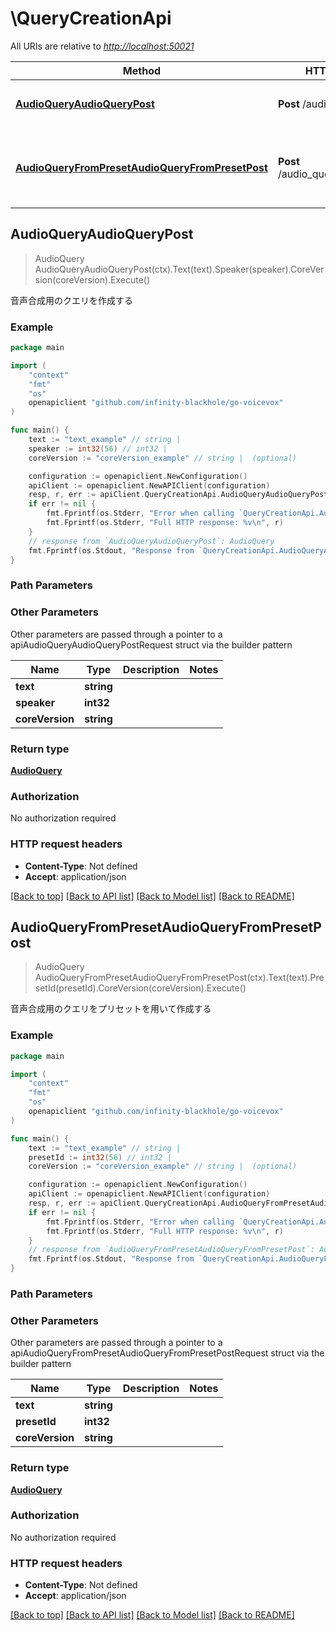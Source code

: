 # \QueryCreationApi

All URIs are relative to *<http://localhost:50021>*

Method | HTTP request | Description
------------- | ------------- | -------------
[**AudioQueryAudioQueryPost**](QueryCreationApi.md#AudioQueryAudioQueryPost) | **Post** /audio_query | 音声合成用のクエリを作成する
[**AudioQueryFromPresetAudioQueryFromPresetPost**](QueryCreationApi.md#AudioQueryFromPresetAudioQueryFromPresetPost) | **Post** /audio_query_from_preset | 音声合成用のクエリをプリセットを用いて作成する

## AudioQueryAudioQueryPost

> AudioQuery AudioQueryAudioQueryPost(ctx).Text(text).Speaker(speaker).CoreVersion(coreVersion).Execute()

音声合成用のクエリを作成する

### Example

```go
package main

import (
    "context"
    "fmt"
    "os"
    openapiclient "github.com/infinity-blackhole/go-voicevox"
)

func main() {
    text := "text_example" // string | 
    speaker := int32(56) // int32 | 
    coreVersion := "coreVersion_example" // string |  (optional)

    configuration := openapiclient.NewConfiguration()
    apiClient := openapiclient.NewAPIClient(configuration)
    resp, r, err := apiClient.QueryCreationApi.AudioQueryAudioQueryPost(context.Background()).Text(text).Speaker(speaker).CoreVersion(coreVersion).Execute()
    if err != nil {
        fmt.Fprintf(os.Stderr, "Error when calling `QueryCreationApi.AudioQueryAudioQueryPost``: %v\n", err)
        fmt.Fprintf(os.Stderr, "Full HTTP response: %v\n", r)
    }
    // response from `AudioQueryAudioQueryPost`: AudioQuery
    fmt.Fprintf(os.Stdout, "Response from `QueryCreationApi.AudioQueryAudioQueryPost`: %v\n", resp)
}
```

### Path Parameters

### Other Parameters

Other parameters are passed through a pointer to a apiAudioQueryAudioQueryPostRequest struct via the builder pattern

Name | Type | Description  | Notes
------------- | ------------- | ------------- | -------------
 **text** | **string** |  |
 **speaker** | **int32** |  |
 **coreVersion** | **string** |  |

### Return type

[**AudioQuery**](AudioQuery.md)

### Authorization

No authorization required

### HTTP request headers

- **Content-Type**: Not defined
- **Accept**: application/json

[[Back to top]](#) [[Back to API list]](../README.md#documentation-for-api-endpoints)
[[Back to Model list]](../README.md#documentation-for-models)
[[Back to README]](../README.md)

## AudioQueryFromPresetAudioQueryFromPresetPost

> AudioQuery AudioQueryFromPresetAudioQueryFromPresetPost(ctx).Text(text).PresetId(presetId).CoreVersion(coreVersion).Execute()

音声合成用のクエリをプリセットを用いて作成する

### Example

```go
package main

import (
    "context"
    "fmt"
    "os"
    openapiclient "github.com/infinity-blackhole/go-voicevox"
)

func main() {
    text := "text_example" // string | 
    presetId := int32(56) // int32 | 
    coreVersion := "coreVersion_example" // string |  (optional)

    configuration := openapiclient.NewConfiguration()
    apiClient := openapiclient.NewAPIClient(configuration)
    resp, r, err := apiClient.QueryCreationApi.AudioQueryFromPresetAudioQueryFromPresetPost(context.Background()).Text(text).PresetId(presetId).CoreVersion(coreVersion).Execute()
    if err != nil {
        fmt.Fprintf(os.Stderr, "Error when calling `QueryCreationApi.AudioQueryFromPresetAudioQueryFromPresetPost``: %v\n", err)
        fmt.Fprintf(os.Stderr, "Full HTTP response: %v\n", r)
    }
    // response from `AudioQueryFromPresetAudioQueryFromPresetPost`: AudioQuery
    fmt.Fprintf(os.Stdout, "Response from `QueryCreationApi.AudioQueryFromPresetAudioQueryFromPresetPost`: %v\n", resp)
}
```

### Path Parameters

### Other Parameters

Other parameters are passed through a pointer to a apiAudioQueryFromPresetAudioQueryFromPresetPostRequest struct via the builder pattern

Name | Type | Description  | Notes
------------- | ------------- | ------------- | -------------
 **text** | **string** |  |
 **presetId** | **int32** |  |
 **coreVersion** | **string** |  |

### Return type

[**AudioQuery**](AudioQuery.md)

### Authorization

No authorization required

### HTTP request headers

- **Content-Type**: Not defined
- **Accept**: application/json

[[Back to top]](#) [[Back to API list]](../README.md#documentation-for-api-endpoints)
[[Back to Model list]](../README.md#documentation-for-models)
[[Back to README]](../README.md)
